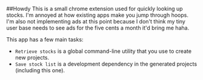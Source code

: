 
##Howdy
This is a small chrome extension used for quickly looking up stocks. I'm annoyed at how existing apps make you jump through hoops.  I'm also not implementing ads at this point because I don't think my tiny user base needs to see ads for the five cents a month it'd bring me haha.

This app has a few main tasks:

* `Retrieve stocks` is a global command-line utility that you use to create new projects.
* `Save stock list` is a development dependency in the generated projects (including this one).


